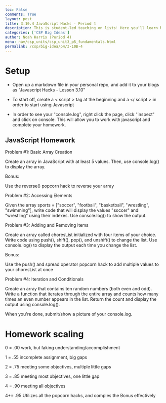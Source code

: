 ```yaml
---
toc: False
comments: True
layout: post
title: 3.10.4 JavaScript Hacks - Period 4
description: This is student-led teaching on lists! Here you'll learn how to manipulate individual elements or items in a list using indexing.
categories: ['CSP Big Ideas']
author: Noah Harris (Period 4)
menu: nav/csp_units/csp_unit3_p5_fundamentals.html
permalink: /csp/big-idea/p4/3-10B-4
---
```


# Setup
- Open up a markdown file in your personal repo, and add it to your blogs as "Javascript Hacks - Lesson 3.10"

- To start off, create a < script > tag at the beginning and a </ script > in order to start using Javascript 

- In order to see your "console.log", right click the page, click "inspect" and click on console. This will allow you to work with javascript and complete your homework. 


## JavaScript Homework

Problem #1: Basic Array Creation

Create an array in JavaScript with at least 5 values. Then, use console.log() to display the array.

Bonus:

Use the reverse() popcorn hack to reverse your array

Problem #2: Accessing Elements

Given the array sports = ["soccer", "football", "basketball", "wrestling", "swimming"], write code that will display the values "soccer" and "wrestling" using their indexes. Use console.log() to show the output.

Problem #3: Adding and Removing Items

Create an array called choresList initialized with four items of your choice. Write code using push(), shift(), pop(), and unshift() to change the list. Use console.log() to display the output each time you change the list.

Bonus:

Use the push() and spread operator popcorn hack to add multiple values to your choresList at once

Problem #4: Iteration and Conditionals

Create an array that contains ten random numbers (both even and odd). Write a function that iterates through the entire array and counts how many times an even number appears in the list. Return the count and display the output using console.log().

When you're done, submit/show a picture of your console.log. 


# Homework scaling

0 = .00 work, but faking understanding/accomplishment

1 = .55 incomplete assignment, big gaps

2 = .75 meeting some objectives, multiple little gaps

3 = .85 meeting most objectives, one little gap

4 = .90 meeting all objectives

4+= .95 Utilizes all the popcorn hacks, and comples the Bonus effectively

<script src="https://utteranc.es/client.js"
        repo="nighthawkcoders/portfolio_2025"
        issue-term="title"
        label="blogpost-comment"
        theme="github-light"
        crossorigin="anonymous"
        async>
</script>


<script src="https://utteranc.es/client.js"
        repo="nighthawkcoders/portfolio_2025"
        issue-term="title"
        label="blogpost-comment"
        theme="github-light"
        crossorigin="anonymous"
        async>
</script>
